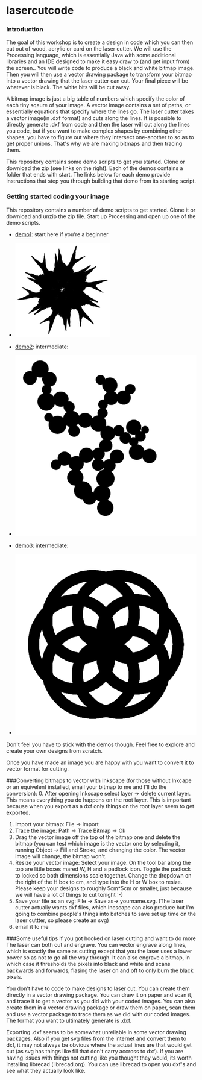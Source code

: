 lasercutcode
============

### Introduction


The goal of this workshop is to create a design in code which you can then cut out of wood, acrylic or card on the laser cutter. We will use the Processing language, which is essentially Java with some additional libraries and an IDE designed to make it easy draw to (and get input from) the screen.. You will write code to produce a black and white bitmap image.  Then you will then use a vector drawing package to transform your bitmap into a vector drawing that the laser cutter can cut. Your final piece will be whatever is black. The white bits will be cut away. 

A bitmap image is just a big table of numbers which specify the color of each tiny sqaure of your image. A vector image contains a set of paths, or essentially equations that specify where the lines go. The laser cutter takes a vector image(in .dxf format) and cuts along the lines. It is possible to directly generate .dxf from code and then the laser will cut along the lines you code, but if you want to make complex shapes by combining other shapes, you have to figure out where they intersect one-another to so as to get proper unions. That's why we are making bitmaps and then tracing them.  

This repository contains some demo scripts to get you started. Clone or download the zip (see links on the right). Each of the demos contains a folder that ends with start. The links below for each demo provide instructions that step you through building that demo from its starting script.

### Getting started coding your image

This repository contains a number of demo scripts to get started. Clone it or download and unzip the zip file. Start up Processing and open up one of the demo scripts. 

* [demo1](demo1/rotate.md): start here if you're a beginner 
* ![Rotated Image](/demo1/rotate/rotated.png)



* [demo2](demo2/bubbles.md): intermediate: 
* ![Bubbles](/demo2/bubbles/bubbles.png)

* [demo3](demo3/polar.md): intermediate:
* ![Polar](/demo3/polar/polar.png)

Don't feel you have to stick with the demos though. Feel free to explore and create your own designs from scratch. 

Once you have made an image you are happy with you want to convert it to vector format for cutting. 

###Converting bitmaps to vector with Inkscape 
(for those without Inkcape or an equivelent installed, email your bitmap to me and I'll do the conversion):
0. After opening Inkscape select layer -> delete current layer. This means everything you do happens on the root layer. This is important because when you export as a dxf only things on the root layer seem to get exported.
1. Import your bitmap: File -> Import 
2. Trace the image: Path -> Trace Bitmap -> Ok
3. Drag the vector image off the top of the bitmap one and delete the bitmap (you can test which image is the vector one by selecting it, running Object -> Fill and Stroke, and changing the color. The vector image will change, the bitmap won't.
4. Resize your vector image: Select your image. On the tool bar along the top are little boxes mared W, H and a padlock icon. Toggle the padlock to locked so both dimensions scale together. Change the dropdown on the right of the H box to cm, and type into the H or W box to resize. Please keep your designs to roughly 5cm*5cm or smaller, just because we will have a lot of things to cut tonight :-)
5. Save your file as an svg: File -> Save as-> yourname.svg. (The laser cutter actually wants dxf files, which Incscape can also produce but I'm going to combine people's things into batches to save set up time on the laser cuttter, so please create an svg)
6. email it to me


###Some useful tips if you got hooked on laser cutting and want to do more
The laser can both cut and engrave. You can vector engrave along lines, which is exactly the same as cutting except that you the laser uses a lower power so as not to go all the way through. It can also engrave a bitmap, in which case it thresholds the pixels into black and white and scans backwards and forwards, flasing the laser on and off to only burn the black pixels.

You don't have to code to make designs to laser cut. You can create them directly in a vector drawing package. You can draw it on paper and scan it, and trace it to get a vector as you did with your coded images. You can also create them in a vector drawing package or draw them on paper, scan them and use a vector package to trace them as we did with our coded images. The format you want to ultimately generate is .dxf.

Exporting .dxf seems to be somewhat unreliable in some vector drawing packages. Also if you get svg files from the internet and convert them to dxf, it may not always be obvious where the actual lines are that would get cut (as svg has things like fill that don't carry accross to dxf). If you are having issues with things not cutting like you thought they would, its worth installing librecad (librecad.org). You can use librecad to open you dxf's and see what they actually look like.


